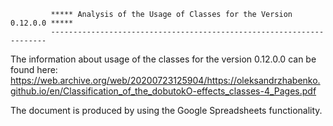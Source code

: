              ***** Analysis of the Usage of Classes for the Version 0.12.0.0 *****
             ---------------------------------------------------------------------
             
The information about usage of the classes for the version 0.12.0.0 can be found here: 
https://web.archive.org/web/20200723125904/https://oleksandrzhabenko.github.io/en/Classification_of_the_dobutokO-effects_classes-4_Pages.pdf 

The document is produced by using the Google Spreadsheets functionality.

